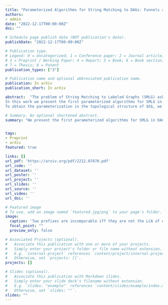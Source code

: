 ```yaml
---
title: "Parameterized Algorithms for String Matching to DAGs: Funnels and Beyond"
authors:
- admin
date: "2022-12-17T00:00:00Z"
doi: ""

# Schedule page publish date (NOT publication's date).
publishDate: "2022-12-17T00:00:00Z"

# Publication type.
# Legend: 0 = Uncategorized; 1 = Conference paper; 2 = Journal article;
# 3 = Preprint / Working Paper; 4 = Report; 5 = Book; 6 = Book section;
# 7 = Thesis; 8 = Patent
publication_types: ["3"]

# Publication name and optional abbreviated publication name.
publication: In arXiv
publication_short: In arXiv

abstract:  "The problem of String Matching to Labeled Graphs (SMLG) asks to find all the paths in a labeled graph $G = (V, E)$ whose spellings match that of an input string $S \\in \\Sigma^m$. SMLG can be solved in quadratic $O(m|E|)$ time [Amir et al., JALG], which was proven to be optimal by a recent lower bound conditioned on SETH [Equi et al., ICALP 2019]. The lower bound states that no strongly subquadratic time algorithm exists, even if restricted to directed acyclic graphs (DAGs).
In this work we present the first parameterized algorithms for SMLG in DAGs. Our parameters capture the topological structure of $G$. All our results are derived from a generalization of the Knuth-Morris-Pratt algorithm [Park and Kim, CPM 1995] optimized to work in time proportional to the number of prefix-incomparable matches.
To obtain the parameterization in the topological structure of $G$, we first study a special class of DAGs called funnels [Millani et al., JCO] and generalize them to $k$-funnels and the class $ST_k$. We present several novel characterizations and algorithmic contributions on both funnels and their generalizations."

# Summary. An optional shortened abstract.
summary: "We present the first parameterized algorithms for SMLG in DAGs, derived from a generalization of the Knuth-Morris-Pratt algorithm optimized to work in time proportional to the number of prefix-incomparable matches. We obtain parameterizations in the topological structure of $G$, by studying a special class of DAGs called funnels and generalizing them to $k$-funnels and the class $ST_k$."


tags:
- Preprint
- arXiv
featured: true

links: []
url_pdf: 'https://arxiv.org/pdf/2212.07870.pdf'
url_code: ''
url_dataset: ''
url_poster: ''
url_project: ''
url_slides: ''
url_source: ''
url_video: ''
url_doi: ''

# Featured image
# To use, add an image named `featured.jpg/png` to your page's folder.
image:
  caption: 'Two prefixes are incomparable iff they are not the LCA of one another in the failure tree'
  focal_point: ""
  preview_only: false

# Associated Projects (optional).
#   Associate this publication with one or more of your projects.
#   Simply enter your project's folder or file name without extension.
#   E.g. `internal-project` references `content/project/internal-project/index.md`.
#   Otherwise, set `projects: []`.
projects: []

# Slides (optional).
#   Associate this publication with Markdown slides.
#   Simply enter your slide deck's filename without extension.
#   E.g. `slides: "example"` references `content/slides/example/index.md`.
#   Otherwise, set `slides: ""`.
slides: ""
---
```

